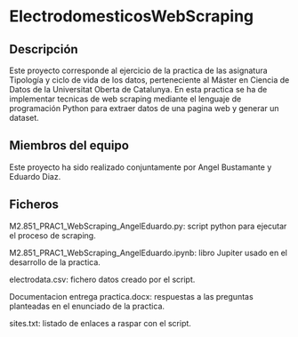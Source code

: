 # ElectrodomesticosWebScraping


## Descripción

Este proyecto corresponde al ejercicio de la practica de las asignatura Tipología y ciclo de vida de los datos, perteneciente al Máster en Ciencia de Datos de la Universitat Oberta de Catalunya. En esta practica se ha de implementar tecnicas de web scraping mediante el lenguaje de programación Python para extraer datos de una pagina web y generar un dataset.


## Miembros del equipo

Este proyecto ha sido realizado conjuntamente por Angel Bustamante y Eduardo Diaz.


## Ficheros

M2.851_PRAC1_WebScraping_AngelEduardo.py: script python para ejecutar el proceso de scraping.

M2.851_PRAC1_WebScraping_AngelEduardo.ipynb: libro Jupiter usado en el desarrollo de la practica.

electrodata.csv: fichero datos creado por el script.

Documentacion entrega practica.docx: respuestas a las preguntas planteadas en el enunciado de la practica.

sites.txt: listado de enlaces a raspar con el script.
